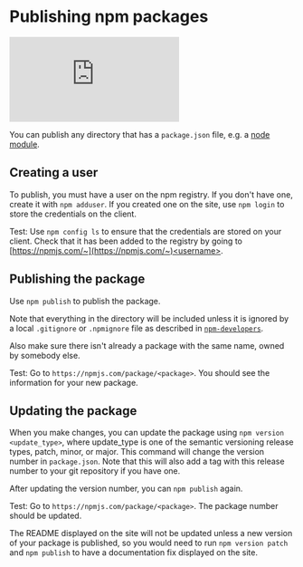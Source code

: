 <!--
title: 12 - Publishing npm packages
featured: true
-->

# Publishing npm packages

<iframe src="https://www.youtube.com/embed/BkotrAFtBM0" frameborder="0" allowfullscreen></iframe>

You can publish any directory that has a `package.json` file, e.g. a [node module](/getting-started/creating-node-modules).

## Creating a user

To publish, you must have a user on the npm registry. If you don't have one, create it with `npm adduser`. If you created one on the site, use `npm login` to store the credentials on the client.

Test: Use `npm config ls` to ensure that the credentials are stored on your client. Check that it has been added to the registry by going to [https://npmjs.com/~](https://npmjs.com/~)<username>.

## Publishing the package

Use `npm publish` to publish the package.

Note that everything in the directory will be included unless it is ignored by a local `.gitignore` or `.npmignore` file as described in [`npm-developers`](/misc/developers).

Also make sure there isn't already a package with the same name, owned by somebody else.

Test: Go to `https://npmjs.com/package/<package>`. You should see the information for your new package.

## Updating the package

When you make changes, you can update the package using `npm version <update_type>`, where update_type is one of the semantic versioning release types, patch, minor, or major. This command will change the version number in `package.json`. Note that this will also add a tag with this release number to your git repository if you have one.

After updating the version number, you can `npm publish` again.

Test: Go to `https://npmjs.com/package/<package>`. The package number should be updated.

The README displayed on the site will not be updated unless a new version of your package is published, so you would need to run `npm version patch` and `npm publish` to have a documentation fix displayed on the site.
